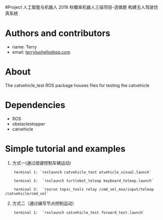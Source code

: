 #Project
人工智能与机器人 2018 秋概率机器人三级项目-选做题 构建无人驾驶仿真系统

# Authors and contributors
* name: Terry 
* email: terryluohello@qq.com

# About
The catvehicle_test ROS package houses files for testing the catvehicle

# Dependencies
* ROS
* obstaclestopper
* catvehicle

# Simple tutorial and examples

1. 方式一(通过按键控制车辆运动)
```
    terminal 1: `roslaunch catvehicle_test atvehicle_visual.launch`

    terminal 2:  `roslaunch turtlebot_teleop keyboard_teleop.launch`
    
    terminal 3:  `rosrun topic_tools relay /cmd_vel_mux/input/teleop /catvehicle/cmd_vel`
```

2. 方式二（通过编写节点控制运动）
```
    terminal 1:  `roslaunch catvehicle_test forward_test.launch`
```